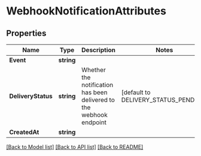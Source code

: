 # WebhookNotificationAttributes

## Properties

Name | Type | Description | Notes
------------ | ------------- | ------------- | -------------
**Event** | **string** |  | 
**DeliveryStatus** | **string** | Whether the notification has been delivered to the webhook endpoint | [default to DELIVERY_STATUS_PENDING]
**CreatedAt** | **string** |  | 

[[Back to Model list]](../README.md#documentation-for-models) [[Back to API list]](../README.md#documentation-for-api-endpoints) [[Back to README]](../README.md)


